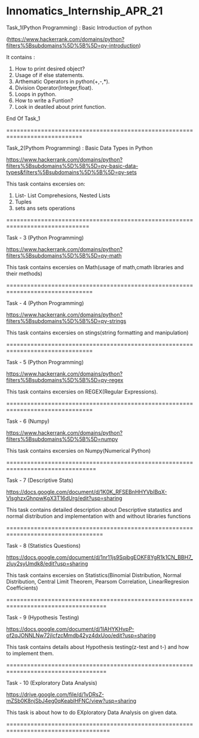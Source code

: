 # Innomatics_Internship_APR_21
Task_1(Python Programming) : Basic Introduction of python 

(https://www.hackerrank.com/domains/python?filters%5Bsubdomains%5D%5B%5D=py-introduction)

It contains :

1. How to print desired object?
2. Usage of if else statements.
3. Arthematic Operators in python(+,-,*).
4. Division Operator(Integer,float).
5. Loops in python.
6. How to write a Funtion?
7. Look in deatiled about print function.

End Of Task_1

============================================================================

Task_2(Pythom Programming) : Basic Data Types in Python

https://www.hackerrank.com/domains/python?filters%5Bsubdomains%5D%5B%5D=py-basic-data-types&filters%5Bsubdomains%5D%5B%5D=py-sets

This task contains excersies on:

1. List- List Comprehesions, Nested Lists
2. Tuples
3. sets ans sets operations

==============================================================================

Task - 3 (Python Programming)

https://www.hackerrank.com/domains/python?filters%5Bsubdomains%5D%5B%5D=py-math

This task contains excersies on Math(usage of math,cmath libraries and their methods)

===============================================================================

Task - 4 (Python Programming)

https://www.hackerrank.com/domains/python?filters%5Bsubdomains%5D%5B%5D=py-strings

This task contains excersies on stings(string formatting and manipulation)

===============================================================================

Task - 5 (Python Programming)

https://www.hackerrank.com/domains/python?filters%5Bsubdomains%5D%5B%5D=py-regex

This task contains excersies on REGEX(Regular Expressions).

===============================================================================

Task - 6 (Numpy)

https://www.hackerrank.com/domains/python?filters%5Bsubdomains%5D%5B%5D=numpy

This task contains excersies on Numpy(Numerical Python)

================================================================================

Task - 7 (Descriptive Stats)

https://docs.google.com/document/d/1K0K_RFSEBnHHYVbIBqX-VlsghzxGhnpwKgX3T16dUrg/edit?usp=sharing

This task contains detailed description about Descriptive statastics and normal distribution and implementation with and without libraries functions

==================================================================================

Task - 8 (Statistics Questions)

https://docs.google.com/document/d/1nr11js9SqibgEOKF8YgR1k1CN_BBH7_zIuy2syUmdk8/edit?usp=sharing

This task contains excersies on Statistics(Binomial Distribution, Normal Distribution, Central Limit Theorem, Pearsom Correlation, LinearRegresion Coefficients)

===================================================================================

Task - 9 (Hypothesis Testing)

https://docs.google.com/document/d/1IAHYKHvpP-of2qJONNLNw72jIcfzcMmdb42yz4dxUoo/edit?usp=sharing

This task contains details about Hypothesis testing(z-test and t-) and how to implement them.

===================================================================================

Task - 10 (Exploratory Data Analysis)

https://drive.google.com/file/d/1vDRsZ-mZSb0K8njSbJ4eg0qKeablHFNC/view?usp=sharing

This task is about how to do EXploratory Data Analysis on given data.

====================================================================================
